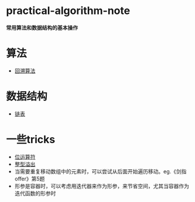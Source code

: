 # practical-algorithm-note

**常用算法和数据结构的基本操作**

# 算法
- [回溯算法](algorithm/backtracking.md)

# 数据结构
- [链表](data_structure/linked_list.md)
# 一些tricks
- [位运算符](tricks/bitwise_operators.md)
- [整型溢出](tricks/integer_overflow.md)
- 当需要重复移动数组中的元素时，可以尝试从后面开始遍历移动。eg.《剑指offer》第5题
- 形参是容器时，可以考虑用迭代器来作为形参，来节省空间，尤其当容器作为迭代函数的形参时
